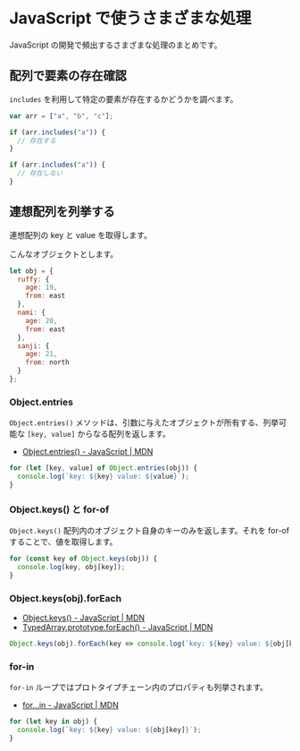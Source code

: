# JavaScript で使うさまざまな処理

JavaScript の開発で頻出するさまざまな処理のまとめです。

## 配列で要素の存在確認

`includes` を利用して特定の要素が存在するかどうかを調べます。

```js
var arr = ["a", "b", "c"];

if (arr.includes("a")) {
  // 存在する
}

if (arr.includes("a")) {
  // 存在しない
}
```

## 連想配列を列挙する

連想配列の key と value を取得します。

こんなオブジェクトとします。

```js
let obj = {
  ruffy: {
    age: 19,
    from: east
  },
  nami: {
    age: 20,
    from: east
  },
  sanji: {
    age: 21,
    from: north
  }
};
```

### Object.entries

`Object.entries()` メソッドは、引数に与えたオブジェクトが所有する、列挙可能な `[key, value]` からなる配列を返します。

- [Object.entries() - JavaScript | MDN](https://developer.mozilla.org/ja/docs/Web/JavaScript/Reference/Global_Objects/Object/entries)

```js
for (let [key, value] of Object.entries(obj)) {
  console.log(`key: ${key} value: ${value}`);
}
```

### Object.keys() と for-of

`Object.keys()` 配列内のオブジェクト自身のキーのみを返します。それを for-of することで、値を取得します。

```js
for (const key of Object.keys(obj)) {
  console.log(key, obj[key]);
}
```

### Object.keys(obj).forEach

- [Object.keys() - JavaScript | MDN](https://developer.mozilla.org/ja/docs/Web/JavaScript/Reference/Global_Objects/Object/keys)
- [TypedArray.prototype.forEach() - JavaScript | MDN](https://developer.mozilla.org/ja/docs/Web/JavaScript/Reference/Global_Objects/TypedArray/forEach)

```js
Object.keys(obj).forEach(key => console.log(`key: ${key} value: ${obj[key]}`));
```

### for-in

`for-in` ループではプロトタイプチェーン内のプロパティも列挙されます。

- [for...in - JavaScript | MDN](https://developer.mozilla.org/ja/docs/Web/JavaScript/Reference/Statements/for...in)

```js
for (let key in obj) {
  console.log(`key: ${key} value: ${obj[key]}`);
}
```
